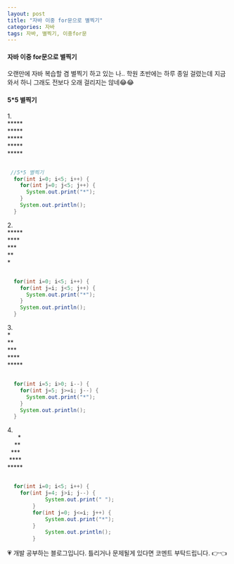 ```yaml
---
layout: post
title: "자바 이중 for문으로 별찍기"
categories: 자바
tags: 자바, 별찍기, 이중for문
---
```


#### 자바 이중 for문으로 별찍기
오랜만에 자바 복습할 겸 별찍기 하고 있는 나.. 학원 초반에는 하루 종일 걸렸는데 지금와서 하니 그래도 전보다 오래 걸리지는 않네😂😂

#### 5*5 별찍기

<span>1.</span> <br>
<span>\*\*\*\*\*</span><br>
<span>\*\*\*\*\*</span><br>
<span>\*\*\*\*\*</span><br>
<span>\*\*\*\*\*</span><br>
<span>\*\*\*\*\*</span><br>


```java

 //5*5 별찍기
  for(int i=0; i<5; i++) {
    for(int j=0; j<5; j++) {
      System.out.print("*");
    }
    System.out.println();
  }

```

<span>2.</span> <br>
<span>\*\*\*\*\*</span><br>
<span>\*\*\*\*</span><br>
<span>\*\*\*</span><br>
<span>\*\*</span><br>
<span>\*</span><br>

```java

  for(int i=0; i<5; i++) {
    for(int j=i; j<5; j++) {
      System.out.print("*");
    }
    System.out.println();
  }

```

<span>3.</span> <br>
<span>\*</span><br>
<span>\*\*</span><br>
<span>\*\*\*</span><br>
<span>\*\*\*\*</span><br>
<span>\*\*\*\*\*</span><br>

```java

  for(int i=5; i>0; i--) {
    for(int j=5; j>=i; j--) {
      System.out.print("*");
    }
    System.out.println();
  }

```

<span>4.</span> <br>
<span>&nbsp;&nbsp;&nbsp;&nbsp;&nbsp;&nbsp;\*</span><br>
<span>&nbsp;&nbsp;&nbsp;&nbsp;\*\*</span><br>
<span>&nbsp;&nbsp;\*\*\*</span><br>
<span>&nbsp;\*\*\*\*</span><br>
<span>\*\*\*\*\*</span><br>

```java

  for(int i=0; i<5; i++) {
    for(int j=4; j>i; j--) {
			System.out.print(" ");
		}
		for(int j=0; j<=i; j++) {
			System.out.print("*");
		}
			System.out.println();
		}

```

<div class="myc1" id="c1"><span>💗 개발 공부하는 블로그입니다. 틀리거나 문제될게 있다면 코멘트 부탁드립니다. 👉👈</span></div>
